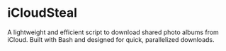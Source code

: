 # iCloudSteal
A lightweight and efficient script to download shared photo albums from iCloud. Built with Bash and designed for quick, parallelized downloads.
